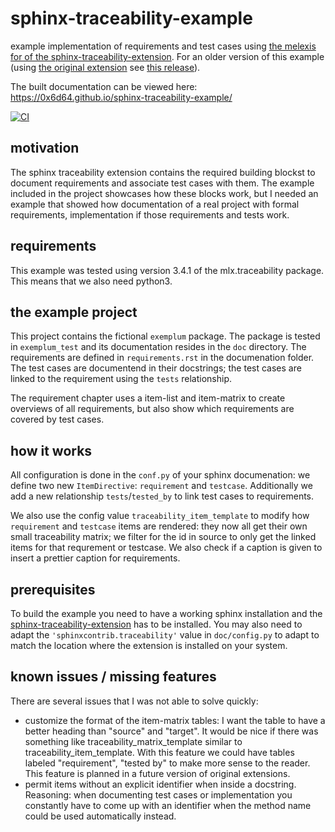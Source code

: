 # sphinx-traceability-example
example implementation of requirements and test cases using 
[the melexis for of the sphinx-traceability-extension](https://github.com/melexis/sphinx-traceability-extension).
For an older version of this example (using 
[the original extension](https://github.com/ociu/sphinx-traceability-extension) see 
[this release](https://github.com/0x6d64/sphinx-traceability-example/releases/tag/v1.0)).

The built documentation can be viewed here: https://0x6d64.github.io/sphinx-traceability-example/

[![CI](https://github.com/0x6d64/sphinx-traceability-example/actions/workflows/main.yml/badge.svg)
](https://github.com/0x6d64/sphinx-traceability-example/actions/workflows/main.yml)

## motivation
The sphinx traceability extension contains the required building blockst to document requirements 
and associate test cases with them. The example included in the project showcases how these blocks 
work, but I needed an example that showed how documentation of a real project with formal 
requirements, implementation if those requirements and tests work.

## requirements
This example was tested using version 3.4.1 of the mlx.traceability package. This means that we also need python3.

## the example project
This project contains the fictional `exemplum` package. The package is tested in `exemplum_test` 
and its documentation resides in the `doc` directory. The requirements are defined in 
`requirements.rst` in the documenation folder. The test cases are documentend in their docstrings; 
the test cases are linked to the requirement using the `tests` relationship.

The requirement chapter uses a item-list and item-matrix to create overviews of all requirements, 
but also show which requirements are covered by test cases.
 
## how it works
All configuration is done in the `conf.py` of your sphinx documenation: we define two new 
`ItemDirective`: `requirement` and `testcase`. Additionally we add a new relationship 
`tests`/`tested_by` to link test cases to requirements.

We also use the config value `traceability_item_template` to modify how `requirement` and `testcase` 
items are rendered: they now all get their own small traceability matrix; we filter for the id in 
source to only get the linked items for that requrement or testcase. We also check if a caption 
is given to insert a prettier caption for requirements.


## prerequisites
To build the example you need to have a working sphinx installation and the 
[sphinx-traceability-extension](https://github.com/ociu/sphinx-traceability-extension) has to be 
installed. You may also need to adapt the `'sphinxcontrib.traceability'` value in `doc/config.py` 
to adapt to match the location where the extension is installed on your system. 

## known issues / missing features
There are several issues that I was not able to solve quickly:

* customize the format of the item-matrix tables: I want the table to have a better heading than 
"source" and "target". It would be nice if there was something like traceability_matrix_template 
similar to traceability_item_template. With this feature we could have tables labeled "requirement",
"tested by" to make more sense to the reader. This feature is planned in a future version of 
original extensions.
* permit items without an explicit identifier when inside a docstring. Reasoning: when documenting 
test cases or implementation you constantly have to come up with an identifier when the method name
could be used automatically instead.
